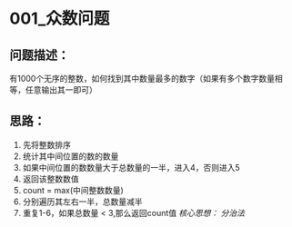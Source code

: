 # 001_众数问题

## 问题描述：
有1000个无序的整数，如何找到其中数量最多的数字（如果有多个数字数量相等，任意输出其一即可）

## 思路：
1. 先将整数排序
2. 统计其中间位置的数的数量
3. 如果中间位置的数数量大于总数量的一半，进入4，否则进入5
4. 返回该整数数值
5. count = max(中间整数数量)
6. 分别遍历其左右一半，总数量减半
7. 重复1-6，如果总数量 < 3,那么返回count值
*核心思想： 分治法*
